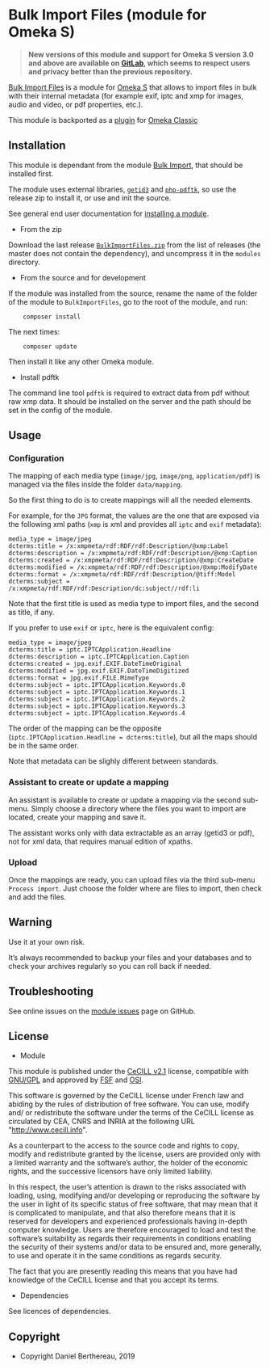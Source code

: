 Bulk Import Files (module for Omeka S)
======================================

> __New versions of this module and support for Omeka S version 3.0 and above
> are available on [GitLab], which seems to respect users and privacy better
> than the previous repository.__

[Bulk Import Files] is a module for [Omeka S] that allows to import files in
bulk with their internal metadata (for example exif, iptc and xmp for images,
audio and video, or pdf properties, etc.).

This module is backported as a [plugin] for [Omeka Classic]


Installation
------------

This module is dependant from the module [Bulk Import], that should be
installed first.

The module uses external libraries, [`getid3`] and [`php-pdftk`], so use the
release zip to install it, or use and init the source.

See general end user documentation for [installing a module].

* From the zip

Download the last release [`BulkImportFiles.zip`] from the list of releases (the
master does not contain the dependency), and uncompress it in the `modules`
directory.

* From the source and for development

If the module was installed from the source, rename the name of the folder of
the module to `BulkImportFiles`, go to the root of the module, and run:

```
    composer install
```

The next times:

```
    composer update
```

Then install it like any other Omeka module.

* Install pdftk

The command line tool `pdftk` is required to extract data from pdf without raw
xmp data. It should be installed on the server and the path should be set in the
config of the module.


Usage
-----

### Configuration

The mapping of each media type (`image/jpg`, `image/png`, `application/pdf`) is
managed via the files inside the folder `data/mapping`.

So the first thing to do is to create mappings will all the needed elements.

For example, for the `JPG` format, the values are the one that are exposed via
the following xml paths (`xmp` is xml and provides all `iptc` and `exif` metadata):

```
media_type = image/jpeg
dcterms:title = /x:xmpmeta/rdf:RDF/rdf:Description/@xmp:Label
dcterms:description = /x:xmpmeta/rdf:RDF/rdf:Description/@xmp:Caption
dcterms:created = /x:xmpmeta/rdf:RDF/rdf:Description/@xmp:CreateDate
dcterms:modified = /x:xmpmeta/rdf:RDF/rdf:Description/@xmp:ModifyDate
dcterms:format = /x:xmpmeta/rdf:RDF/rdf:Description/@tiff:Model
dcterms:subject = /x:xmpmeta/rdf:RDF/rdf:Description/dc:subject//rdf:li
```

Note that the first title is used as media type to import files, and the second
as title, if any.

If you prefer to use `exif` or `iptc`, here is the equivalent config:

```
media_type = image/jpeg
dcterms:title = iptc.IPTCApplication.Headline
dcterms:description = iptc.IPTCApplication.Caption
dcterms:created = jpg.exif.EXIF.DateTimeOriginal
dcterms:modified = jpg.exif.EXIF.DateTimeDigitized
dcterms:format = jpg.exif.FILE.MimeType
dcterms:subject = iptc.IPTCApplication.Keywords.0
dcterms:subject = iptc.IPTCApplication.Keywords.1
dcterms:subject = iptc.IPTCApplication.Keywords.2
dcterms:subject = iptc.IPTCApplication.Keywords.3
dcterms:subject = iptc.IPTCApplication.Keywords.4
```

The order of the mapping can be the opposite (`iptc.IPTCApplication.Headline = dcterms:title`),
but all the maps should be in the same order.

Note that metadata can be slighly different between standards.

### Assistant to create or update a mapping

An assistant is available to create or update a mapping via the second
sub-menu. Simply choose a directory where the files you want to import are
located, create your mapping and save it.

The assistant works only with data extractable as an array (getid3 or pdf), not
for xml data, that requires manual edition of xpaths.

### Upload

Once the mappings are ready, you can upload files via the third sub-menu
`Process import`. Just choose the folder where are files to import, then check
and add the files.


Warning
-------

Use it at your own risk.

It’s always recommended to backup your files and your databases and to check
your archives regularly so you can roll back if needed.


Troubleshooting
---------------

See online issues on the [module issues] page on GitHub.


License
-------

* Module

This module is published under the [CeCILL v2.1] license, compatible with
[GNU/GPL] and approved by [FSF] and [OSI].

This software is governed by the CeCILL license under French law and abiding by
the rules of distribution of free software. You can use, modify and/ or
redistribute the software under the terms of the CeCILL license as circulated by
CEA, CNRS and INRIA at the following URL "http://www.cecill.info".

As a counterpart to the access to the source code and rights to copy, modify and
redistribute granted by the license, users are provided only with a limited
warranty and the software’s author, the holder of the economic rights, and the
successive licensors have only limited liability.

In this respect, the user’s attention is drawn to the risks associated with
loading, using, modifying and/or developing or reproducing the software by the
user in light of its specific status of free software, that may mean that it is
complicated to manipulate, and that also therefore means that it is reserved for
developers and experienced professionals having in-depth computer knowledge.
Users are therefore encouraged to load and test the software’s suitability as
regards their requirements in conditions enabling the security of their systems
and/or data to be ensured and, more generally, to use and operate it in the same
conditions as regards security.

The fact that you are presently reading this means that you have had knowledge
of the CeCILL license and that you accept its terms.

* Dependencies

See licences of dependencies.


Copyright
---------

* Copyright Daniel Berthereau, 2019


[Bulk Import Files]: https://github.com/Daniel-KM/Omeka-S-module-BulkImportFiles
[Omeka S]: https://omeka.org/s
[Omeka Classic]: https://omeka.org/classic
[plugin]: https://github.com/Daniel-KM/Omeka-plugin-BulkImportFiles
[`getid3`]: https://getid3.org
[`php-pdftk`]: https://github.com/mikehaertl/php-pdftk
[`pdftk`]: https://www.pdflabs.com/tools/pdftk-the-pdf-toolkit
[`BulkImportFiles.zip`]: https://github.com/Daniel-KM/Omeka-S-module-BulkImportFiles/releases
[Bulk Import]: https://github.com/Daniel-KM/Omeka-S-module-BulkImport
[installing a module]: http://dev.omeka.org/docs/s/user-manual/modules/#installing-modules
[module issues]: https://github.com/Daniel-KM/Omeka-S-module-BulkImportFiles/issues
[CeCILL v2.1]: https://www.cecill.info/licences/Licence_CeCILL_V2.1-en.html
[GNU/GPL]: https://www.gnu.org/licenses/gpl-3.0.html
[FSF]: https://www.fsf.org
[OSI]: http://opensource.org
[GitLab]: https://gitlab.com/Daniel-KM
[Daniel-KM]: https://github.com/Daniel-KM "Daniel Berthereau"
